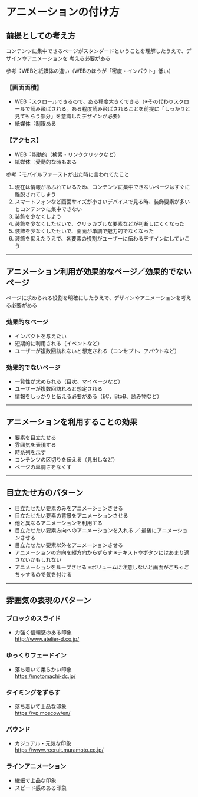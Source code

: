 # アニメーションの付け⽅

## 前提としての考え⽅
コンテンツに集中できるページがスタンダードということを理解したうえで、デザインやアニメーションを
考える必要がある

参考︓WEBと紙媒体の違い（WEBのほうが「密度・インパクト」低い）

### 【画⾯⾯積】
- WEB︓スクロールできるので、ある程度⼤きくできる（※その代わりスクロールで読み⾶ばされる。ある程度読み⾶ばされることを前提に「しっかりと⾒てもらう部分」を意識したデザインが必要）
- 紙媒体︓制限ある

### 【アクセス】
- WEB︓能動的（検索・リンククリックなど）
- 紙媒体︓受動的な時もある

参考︓モバイルファーストが出た時に⾔われてたこと

1. 現在は情報があふれているため、コンテンツに集中できないページはすぐに離脱されてしまう
2. スマートフォンなど画⾯サイズが⼩さいデバイスで⾒る時、装飾要素が多いとコンテンツに集中できない
3. 装飾を少なくしよう
4. 装飾を少なくしたせいで、クリッカブルな要素などが判断しにくくなった
5. 装飾を少なくしたせいで、画⾯が単調で魅⼒的でなくなった
6. 装飾を抑えたうえで、各要素の役割がユーザーに伝わるデザインにしていこう

---

## アニメーション利⽤が効果的なページ／効果的でないページ
ページに求められる役割を明確にしたうえで、デザインやアニメーションを考える必要がある

### 効果的なページ
- インパクトを与えたい
- 短期的に利⽤される（イベントなど）
- ユーザーが複数回訪れないと想定される（コンセプト、アバウトなど）

### 効果的でないページ
- ⼀覧性が求められる（⽬次、マイページなど）
- ユーザーが複数回訪れると想定される
- 情報をしっかりと伝える必要がある（EC、BtoB、読み物など）

---

## アニメーションを利⽤することの効果
- 要素を⽬⽴たせる
- 雰囲気を表現する
- 時系列を⽰す
- コンテンツの区切りを伝える（⾒出しなど）
- ページの単調さをなくす

---

## ⽬⽴たせ⽅のパターン
- ⽬⽴たせたい要素のみをアニメーションさせる
- ⽬⽴たせたい要素の背景をアニメーションさせる
- 他と異なるアニメーションを利⽤する
- ⽬⽴たせたい要素⽅向へのアニメーションを⼊れる ／ 最後にアニメーションさせる
- ⽬⽴たせたい要素以外をアニメーションさせる
- アニメーションの⽅向を縦⽅向からずらす ※テキストやボタンにはあまり適さないかもしれない
- アニメーションをループさせる ※ボリュームに注意しないと画⾯がごちゃごちゃするので気を付ける

---

## 雰囲気の表現のパターン

### ブロックのスライド
- ⼒強く信頼感のある印象<br>http://www.atelier-d.co.jp/

### ゆっくりフェードイン
- 落ち着いて柔らかい印象<br>https://motomachi-dc.jp/

### タイミングをずらす
- 落ち着いて上品な印象<br>https://vp.moscow/en/

### バウンド
- カジュアル・元気な印象<br>https://www.recruit.muramoto.co.jp/

### ラインアニメーション
- 繊細で上品な印象
- スピード感のある印象
